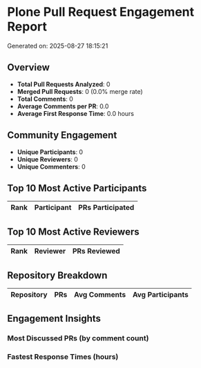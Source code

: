 # Plone Pull Request Engagement Report

Generated on: 2025-08-27 18:15:21

## Overview

- **Total Pull Requests Analyzed**: 0
- **Merged Pull Requests**: 0 (0.0% merge rate)
- **Total Comments**: 0
- **Average Comments per PR**: 0.0
- **Average First Response Time**: 0.0 hours

## Community Engagement

- **Unique Participants**: 0
- **Unique Reviewers**: 0
- **Unique Commenters**: 0

## Top 10 Most Active Participants

| Rank | Participant | PRs Participated |
|------|-------------|------------------|

## Top 10 Most Active Reviewers

| Rank | Reviewer | PRs Reviewed |
|------|----------|--------------|

## Repository Breakdown

| Repository | PRs | Avg Comments | Avg Participants |
|------------|-----|-------------|------------------|


## Engagement Insights

### Most Discussed PRs (by comment count)

### Fastest Response Times (hours)
